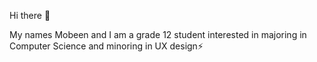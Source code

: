 Hi there 👋

My names Mobeen and I am a grade 12 student interested in majoring in Computer Science and minoring in UX design⚡

